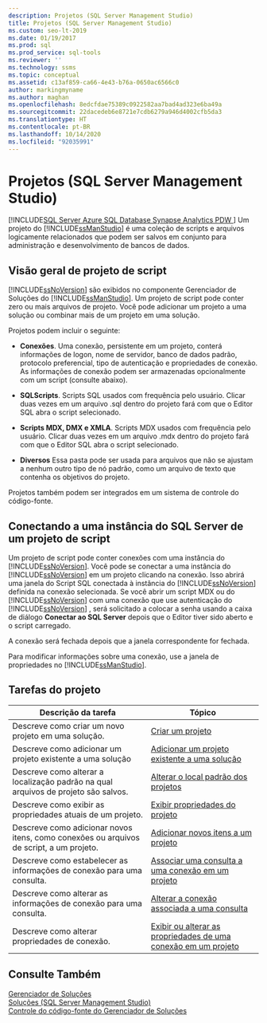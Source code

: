 ```yaml
---
description: Projetos (SQL Server Management Studio)
title: Projetos (SQL Server Management Studio)
ms.custom: seo-lt-2019
ms.date: 01/19/2017
ms.prod: sql
ms.prod_service: sql-tools
ms.reviewer: ''
ms.technology: ssms
ms.topic: conceptual
ms.assetid: c13af859-ca66-4e43-b76a-0650ac6566c0
author: markingmyname
ms.author: maghan
ms.openlocfilehash: 8edcfdae75389c0922582aa7bad4ad323e6ba49a
ms.sourcegitcommit: 22dacedeb6e8721e7cdb6279a946d4002cfb5da3
ms.translationtype: HT
ms.contentlocale: pt-BR
ms.lasthandoff: 10/14/2020
ms.locfileid: "92035991"
---
```

# <a name="projects-sql-server-management-studio"></a>Projetos (SQL Server Management Studio)
[!INCLUDE[SQL Server Azure SQL Database Synapse Analytics PDW ](../../includes/applies-to-version/sql-asdb-asdbmi-asa-pdw.md)]
Um projeto do [!INCLUDE[ssManStudio](../../includes/ssmanstudio-md.md)] é uma coleção de scripts e arquivos logicamente relacionados que podem ser salvos em conjunto para administração e desenvolvimento de bancos de dados.  
  
## <a name="script-project-overview"></a>Visão geral de projeto de script  
[!INCLUDE[ssNoVersion](../../includes/ssnoversion-md.md)] são exibidos no componente Gerenciador de Soluções do [!INCLUDE[ssManStudio](../../includes/ssmanstudio-md.md)]. Um projeto de script pode conter zero ou mais arquivos de projeto. Você pode adicionar um projeto a uma solução ou combinar mais de um projeto em uma solução.  
  
Projetos podem incluir o seguinte:  
  
-   **Conexões**. Uma conexão, persistente em um projeto, conterá informações de logon, nome de servidor, banco de dados padrão, protocolo preferencial, tipo de autenticação e propriedades de conexão. As informações de conexão podem ser armazenadas opcionalmente com um script (consulte abaixo).  
  
-   **SQLScripts**. Scripts SQL usados com frequência pelo usuário. Clicar duas vezes em um arquivo .sql dentro do projeto fará com que o Editor SQL abra o script selecionado.  
  
-   **Scripts MDX, DMX e XMLA**. Scripts MDX usados com frequência pelo usuário. Clicar duas vezes em um arquivo .mdx dentro do projeto fará com que o Editor SQL abra o script selecionado.  
  
-   **Diversos** Essa pasta pode ser usada para arquivos que não se ajustam a nenhum outro tipo de nó padrão, como um arquivo de texto que contenha os objetivos do projeto.  
  
Projetos também podem ser integrados em um sistema de controle do código-fonte.  
  
## <a name="connecting-to-an-instance-of-sql-server-from-a-script-project"></a>Conectando a uma instância do SQL Server de um projeto de script  
Um projeto de script pode conter conexões com uma instância do [!INCLUDE[ssNoVersion](../../includes/ssnoversion-md.md)]. Você pode se conectar a uma instância do [!INCLUDE[ssNoVersion](../../includes/ssnoversion-md.md)] em um projeto clicando na conexão. Isso abrirá uma janela do Script SQL conectada à instância do [!INCLUDE[ssNoVersion](../../includes/ssnoversion-md.md)] definida na conexão selecionada. Se você abrir um script MDX ou do [!INCLUDE[ssNoVersion](../../includes/ssnoversion-md.md)] com uma conexão que use autenticação do [!INCLUDE[ssNoVersion](../../includes/ssnoversion-md.md)] , será solicitado a colocar a senha usando a caixa de diálogo **Conectar ao SQL Server** depois que o Editor tiver sido aberto e o script carregado.  
  
A conexão será fechada depois que a janela correspondente for fechada.  
  
Para modificar informações sobre uma conexão, use a janela de propriedades no [!INCLUDE[ssManStudio](../../includes/ssmanstudio-md.md)].  
  
## <a name="project-tasks"></a>Tarefas do projeto  
  
|Descrição da tarefa|Tópico|  
|--------------------|---------|  
|Descreve como criar um novo projeto em uma solução.|[Criar um projeto](../../ssms/solution/create-a-project.md)|  
|Descreve como adicionar um projeto existente a uma solução|[Adicionar um projeto existente a uma solução](../../ssms/solution/add-an-existing-project-to-a-solution.md)|  
|Descreve como alterar a localização padrão na qual arquivos de projeto são salvos.|[Alterar o local padrão dos projetos](../../ssms/solution/change-the-default-location-for-projects.md)|  
|Descreve como exibir as propriedades atuais de um projeto.|[Exibir propriedades do projeto](../../ssms/solution/view-project-properties.md)|  
|Descreve como adicionar novos itens, como conexões ou arquivos de script, a um projeto.|[Adicionar novos itens a um projeto](../../ssms/solution/add-new-items-to-a-project.md)|  
|Descreve como estabelecer as informações de conexão para uma consulta.|[Associar uma consulta a uma conexão em um projeto](../../ssms/solution/associate-a-query-with-a-connection-in-a-project.md)|  
|Descreve como alterar as informações de conexão para uma consulta.|[Alterar a conexão associada a uma consulta](../../ssms/solution/change-the-connection-associated-with-a-query.md)|  
|Descreve como alterar propriedades de conexão.|[Exibir ou alterar as propriedades de uma conexão em um projeto](../../ssms/solution/view-or-change-the-properties-of-a-connection-in-a-project.md)|  
  
## <a name="see-also"></a>Consulte Também  
[Gerenciador de Soluções](../../ssms/solution/solution-explorer.md)  
[Soluções &#40;SQL Server Management Studio&#41;](../../ssms/solution/solutions-sql-server-management-studio.md)  
[Controle do código-fonte do Gerenciador de Soluções](./solution-explorer.md)  
